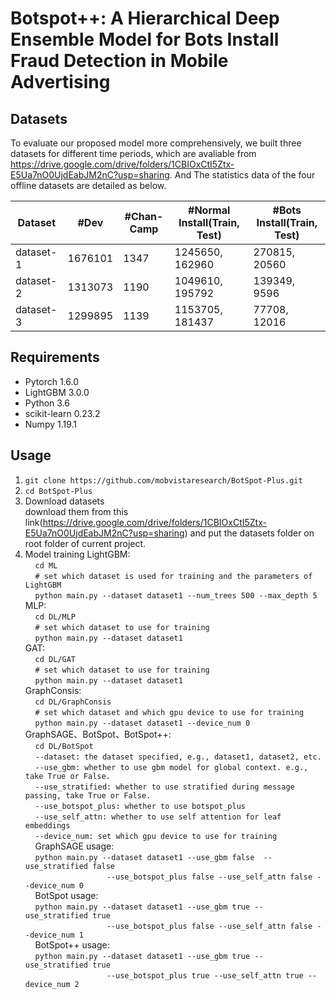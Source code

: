 # Botspot++: A Hierarchical Deep Ensemble Model for Bots Install Fraud Detection in Mobile Advertising
## Datasets
To evaluate our proposed model more comprehensively, we built three datasets for different time periods, which are avaliable from https://drive.google.com/drive/folders/1CBIOxCtI5Ztx-E5Ua7nO0UjdEabJM2nC?usp=sharing. And The statistics data of the four offline datasets are detailed as below.

| Dataset | #Dev | #Chan-Camp | #Normal Install(Train, Test) | #Bots Install(Train, Test) |
| ------------- | ------------- | ------------- | ------------- | ------------- |
| dataset-1 | 1676101 | 1347 | 1245650, 162960 | 270815, 20560 |
| dataset-2 | 1313073 | 1190 | 1049610, 195792  | 139349, 9596 |
| dataset-3 | 1299895 | 1139 | 1153705, 181437 | 77708, 12016  |

## Requirements
* Pytorch 1.6.0
* LightGBM 3.0.0
* Python 3.6
* scikit-learn 0.23.2
* Numpy 1.19.1

## Usage
1. ```git clone https://github.com/mobvistaresearch/BotSpot-Plus.git```
2. ```cd BotSpot-Plus```
3. Download datasets  
download them from this link(https://drive.google.com/drive/folders/1CBIOxCtI5Ztx-E5Ua7nO0UjdEabJM2nC?usp=sharing) and put the datasets folder on root folder of current project.
4. Model training
LightGBM:  
&nbsp;&nbsp;&nbsp;&nbsp;```cd ML```  
&nbsp;&nbsp;&nbsp;&nbsp;```# set which dataset is used for training and the parameters of LightGBM```  
&nbsp;&nbsp;&nbsp;&nbsp;```python main.py --dataset dataset1 --num_trees 500 --max_depth 5```  
MLP:   
&nbsp;&nbsp;&nbsp;&nbsp;```cd DL/MLP```  
&nbsp;&nbsp;&nbsp;&nbsp;```# set which dataset to use for training```  
&nbsp;&nbsp;&nbsp;&nbsp;```python main.py --dataset dataset1```  
GAT:   
&nbsp;&nbsp;&nbsp;&nbsp;```cd DL/GAT```  
&nbsp;&nbsp;&nbsp;&nbsp;```# set which dataset to use for training```  
&nbsp;&nbsp;&nbsp;&nbsp;```python main.py --dataset dataset1```  
GraphConsis:   
&nbsp;&nbsp;&nbsp;&nbsp;```cd DL/GraphConsis```  
&nbsp;&nbsp;&nbsp;&nbsp;```# set which dataset and which gpu device to use for training```  
&nbsp;&nbsp;&nbsp;&nbsp;```python main.py --dataset dataset1 --device_num 0```  
GraphSAGE、BotSpot、BotSpot++:  
&nbsp;&nbsp;&nbsp;&nbsp;```cd DL/BotSpot```  
&nbsp;&nbsp;&nbsp;&nbsp;```--dataset: the dataset specified, e.g., dataset1, dataset2, etc.```  
&nbsp;&nbsp;&nbsp;&nbsp;```--use_gbm: whether to use gbm model for global context. e.g., take True or False.```   
&nbsp;&nbsp;&nbsp;&nbsp;```--use_stratified: whether to use stratified during message passing, take True or False.```  
&nbsp;&nbsp;&nbsp;&nbsp;```--use_botspot_plus: whether to use botspot_plus```  
&nbsp;&nbsp;&nbsp;&nbsp;```--use_self_attn: whether to use self attention for leaf embeddings```  
&nbsp;&nbsp;&nbsp;&nbsp;```--device_num: set which gpu device to use for training```  
&nbsp;&nbsp;&nbsp;&nbsp;GraphSAGE usage:  
&nbsp;&nbsp;&nbsp;&nbsp;```python main.py --dataset dataset1 --use_gbm false  --use_stratified false```  
&nbsp;&nbsp;&nbsp;&nbsp;&nbsp;&nbsp;&nbsp;&nbsp;&nbsp;&nbsp;&nbsp;&nbsp;&nbsp;&nbsp;&nbsp;&nbsp;&nbsp;&nbsp;&nbsp;&nbsp;&nbsp;&nbsp;&nbsp;&nbsp;&nbsp;&nbsp;&nbsp;&nbsp;&nbsp;&nbsp;&nbsp;&nbsp;&nbsp;```--use_botspot_plus false --use_self_attn false --device_num 0```  
&nbsp;&nbsp;&nbsp;&nbsp;BotSpot usage:  
&nbsp;&nbsp;&nbsp;&nbsp;```python main.py --dataset dataset1 --use_gbm true --use_stratified true```  
&nbsp;&nbsp;&nbsp;&nbsp;&nbsp;&nbsp;&nbsp;&nbsp;&nbsp;&nbsp;&nbsp;&nbsp;&nbsp;&nbsp;&nbsp;&nbsp;&nbsp;&nbsp;&nbsp;&nbsp;&nbsp;&nbsp;&nbsp;&nbsp;&nbsp;&nbsp;&nbsp;&nbsp;&nbsp;&nbsp;&nbsp;&nbsp;&nbsp;```--use_botspot_plus false --use_self_attn false --device_num 1```  
&nbsp;&nbsp;&nbsp;&nbsp;BotSpot++ usage:  
&nbsp;&nbsp;&nbsp;&nbsp;```python main.py --dataset dataset1 --use_gbm true --use_stratified true```  
&nbsp;&nbsp;&nbsp;&nbsp;&nbsp;&nbsp;&nbsp;&nbsp;&nbsp;&nbsp;&nbsp;&nbsp;&nbsp;&nbsp;&nbsp;&nbsp;&nbsp;&nbsp;&nbsp;&nbsp;&nbsp;&nbsp;&nbsp;&nbsp;&nbsp;&nbsp;&nbsp;&nbsp;&nbsp;&nbsp;&nbsp;&nbsp;&nbsp;```--use_botspot_plus true --use_self_attn true --device_num 2```
